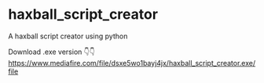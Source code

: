 # haxball_script_creator
A haxball script creator using python 

Download .exe version 👇👇
https://www.mediafire.com/file/dsxe5wo1bayj4jx/haxball_script_creator.exe/file
